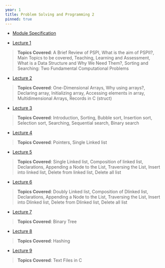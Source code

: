 ```yaml
---
year: 1
title: Problem Solving and Programming 2
pinned: true
---
```


- [Module Specification](https://drive.google.com/file/d/1I0iVLSlRusUEDOzCDttM1f37SEqCx_RQ/view?usp=sharing)

- [Lecture 1](https://docs.google.com/presentation/d/1kSLGp6bGIhzQXGSNLJO1sQ0yudRADi4v/edit?usp=sharing&ouid=101382768549110578022&rtpof=true&sd=true)
> **Topics Covered**: A Brief Review of PSPI, What is the aim of PSPII?, Main Topics to be covered, Teaching, Learning and Assessment, What is a Data Structure and Why We Need Them?, Sorting and Searching: Two Fundamental Computational Problems

- [Lecture 2](https://docs.google.com/presentation/d/1Cb5dGTWqvqlAF6zNF5EdYBD8i8HrJ6JJ/edit?usp=sharing&ouid=101382768549110578022&rtpof=true&sd=true)
> **Topics Covered**: One-Dimensional Arrays, Why using arrays?, Declaring array, Initializing array, Accessing elements in array, Multidimensional Arrays, Records in C (struct)

- [Lecture 3](https://docs.google.com/presentation/d/1k9w83PmLHl3m3BuDICBJ39rzSFCA2Ky8/edit?usp=sharing&ouid=101382768549110578022&rtpof=true&sd=true)
> **Topics Covered**: Introduction, Sorting, Bubble sort, Insertion sort, Selection sort, Searching, Sequential search, Binary search

- [Lecture 4](https://docs.google.com/presentation/d/1cPOmgAWvk0WXnOhwrzmDyU4hGjTzVara/edit?usp=sharing&ouid=101382768549110578022&rtpof=true&sd=true)
> **Topics Covered**: Pointers, Single Linked list

- [Lecture 5](https://docs.google.com/presentation/d/1IrNxPdxabf288WazcwaZgDBDec20Ww_w/edit?usp=sharing&ouid=101382768549110578022&rtpof=true&sd=true)
> **Topics Covered**: Single Linked list, Composition of linked list, Declarations, Appending a Node to the List, Traversing the List, Insert into linked list, Delete from linked list, Delete all list

- [Lecture 6](https://docs.google.com/presentation/d/1JDDIrsn70yAE59BRiEdY2LUdaRsOAbfc/edit?usp=sharing&ouid=101382768549110578022&rtpof=true&sd=true)
> **Topics Covered**: Doubly Linked list, Composition of Dlinked list, Declarations, Appending a Node to the List, Traversing the List, Insert into Dlinked list, Delete from Dlinked list, Delete all list

- [Lecture 7](https://docs.google.com/presentation/d/1iFsXPGgWwUmPJy0IQzpOIWtHzHFQGKRv/edit?usp=sharing&ouid=101382768549110578022&rtpof=true&sd=true)
> **Topics Covered**: Binary Tree

- [Lecture 8](https://docs.google.com/presentation/d/18KSsenG1eOnckuywrzVci8IOx2HRQnFG/edit?usp=sharing&ouid=101382768549110578022&rtpof=true&sd=true)
> **Topics Covered**: Hashing

- [Lecture 9](https://docs.google.com/presentation/d/1akBfTb-5R7AhvyyxF9BiQsX25JWRg9_S/edit?usp=sharing&ouid=101382768549110578022&rtpof=true&sd=true)
> **Topics Covered**: Text Files in C
